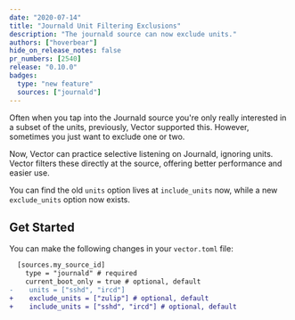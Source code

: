 ```yaml
---
date: "2020-07-14"
title: "Journald Unit Filtering Exclusions"
description: "The journald source can now exclude units."
authors: ["hoverbear"]
hide_on_release_notes: false
pr_numbers: [2540]
release: "0.10.0"
badges:
  type: "new feature"
  sources: ["journald"]
---
```


Often when you tap into the Journald source you're only really interested in a subset of the units, previously, Vector supported this. However, sometimes you just want to exclude one or two.

Now, Vector can practice selective listening on Journald, ignoring units. Vector filters these directly at the source, offering better performance and easier use.

You can find the old `units` option lives at `include_units` now, while a new `exclude_units` option now exists.

## Get Started

You can make the following changes in your `vector.toml` file:

```diff title="vector.toml"
  [sources.my_source_id]
    type = "journald" # required
    current_boot_only = true # optional, default
-    units = ["sshd", "ircd"]
+    exclude_units = ["zulip"] # optional, default
+    include_units = ["sshd", "ircd"] # optional, default
```
